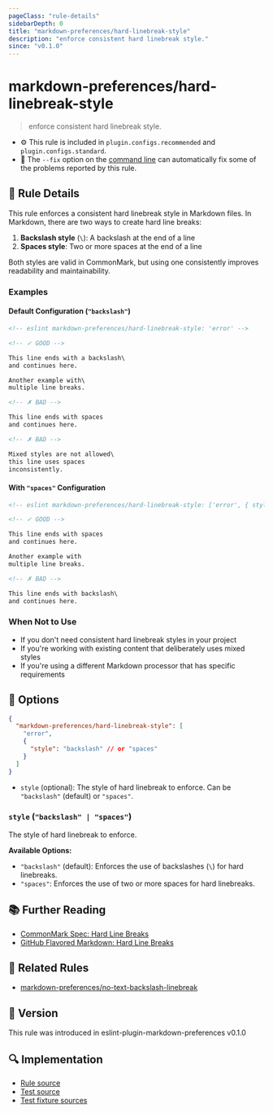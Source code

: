 ```yaml
---
pageClass: "rule-details"
sidebarDepth: 0
title: "markdown-preferences/hard-linebreak-style"
description: "enforce consistent hard linebreak style."
since: "v0.1.0"
---
```


# markdown-preferences/hard-linebreak-style

> enforce consistent hard linebreak style.

- ⚙️ This rule is included in `plugin.configs.recommended` and `plugin.configs.standard`.
- 🔧 The `--fix` option on the [command line](https://eslint.org/docs/user-guide/command-line-interface#fixing-problems) can automatically fix some of the problems reported by this rule.

## 📖 Rule Details

This rule enforces a consistent hard linebreak style in Markdown files. In Markdown, there are two ways to create hard line breaks:

1. **Backslash style** (`\`): A backslash at the end of a line
2. **Spaces style**: Two or more spaces at the end of a line

Both styles are valid in CommonMark, but using one consistently improves readability and maintainability.

### Examples

#### Default Configuration (`"backslash"`)

<!-- eslint-skip -->

```md
<!-- eslint markdown-preferences/hard-linebreak-style: 'error' -->

<!-- ✓ GOOD -->

This line ends with a backslash\
and continues here.

Another example with\
multiple line breaks.

<!-- ✗ BAD -->

This line ends with spaces  
and continues here.

<!-- ✗ BAD -->

Mixed styles are not allowed\
this line uses spaces  
inconsistently.
```

#### With `"spaces"` Configuration

<!-- eslint-skip -->

```md
<!-- eslint markdown-preferences/hard-linebreak-style: ['error', { style: 'spaces' }] -->

<!-- ✓ GOOD -->

This line ends with spaces  
and continues here.

Another example with  
multiple line breaks.

<!-- ✗ BAD -->

This line ends with backslash\
and continues here.
```

### When Not to Use

- If you don't need consistent hard linebreak styles in your project
- If you're working with existing content that deliberately uses mixed styles
- If you're using a different Markdown processor that has specific requirements

## 🔧 Options

```json
{
  "markdown-preferences/hard-linebreak-style": [
    "error",
    {
      "style": "backslash" // or "spaces"
    }
  ]
}
```

- `style` (optional): The style of hard linebreak to enforce. Can be `"backslash"` (default) or `"spaces"`.

### `style` (`"backslash" | "spaces"`)

The style of hard linebreak to enforce.

**Available Options:**

- `"backslash"` (default): Enforces the use of backslashes (`\`) for hard linebreaks.
- `"spaces"`: Enforces the use of two or more spaces for hard linebreaks.

## 📚 Further Reading

- [CommonMark Spec: Hard Line Breaks](https://spec.commonmark.org/0.31.2/#hard-line-breaks)
- [GitHub Flavored Markdown: Hard Line Breaks](https://github.github.com/gfm/#hard-line-breaks)

## 👫 Related Rules

- [markdown-preferences/no-text-backslash-linebreak](./no-text-backslash-linebreak.md)

## 🚀 Version

This rule was introduced in eslint-plugin-markdown-preferences v0.1.0

## 🔍 Implementation

- [Rule source](https://github.com/ota-meshi/eslint-plugin-markdown-preferences/blob/main/src/rules/hard-linebreak-style.ts)
- [Test source](https://github.com/ota-meshi/eslint-plugin-markdown-preferences/blob/main/tests/src/rules/hard-linebreak-style.ts)
- [Test fixture sources](https://github.com/ota-meshi/eslint-plugin-markdown-preferences/tree/main/tests/fixtures/rules/hard-linebreak-style)

